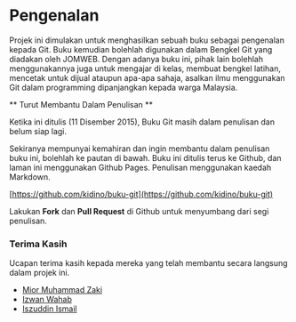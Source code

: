 # Pengenalan

Projek ini dimulakan untuk menghasilkan sebuah buku sebagai pengenalan kepada Git. Buku kemudian bolehlah digunakan dalam Bengkel Git yang diadakan oleh JOMWEB. Dengan adanya buku ini, pihak lain bolehlah menggunakannya juga untuk mengajar di kelas, membuat bengkel latihan, mencetak untuk dijual ataupun apa-apa sahaja, asalkan ilmu menggunakan Git dalam programming dipanjangkan kepada warga Malaysia.

** Turut Membantu Dalam Penulisan **

Ketika ini ditulis (11 Disember 2015), Buku Git masih dalam penulisan dan belum siap lagi. 

Sekiranya mempunyai kemahiran dan ingin membantu dalam penulisan buku ini, bolehlah ke pautan di bawah. Buku ini ditulis terus ke Github, dan laman ini menggunakan Github Pages. Penulisan menggunakan kaedah Markdown. 

[https://github.com/kidino/buku-git](https://github.com/kidino/buku-git)

Lakukan **Fork** dan **Pull Request** di Github untuk menyumbang dari segi penulisan.

### Terima Kasih

Ucapan terima kasih kepada mereka yang telah membantu secara langsung dalam projek ini.

* [Mior Muhammad Zaki](https://github.com/crynobone)
* [Izwan Wahab](https://github.com/robotys)
* [Iszuddin Ismail](https://github.com/kidino)

